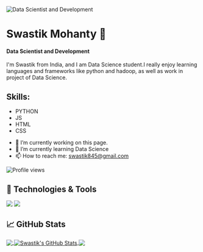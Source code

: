 ![Data Scientist and Development](https://media-exp3.licdn.com/dms/image/C4E16AQFYhWV2MAPP6w/profile-displaybackgroundimage-shrink_350_1400/0/1620312120467?e=1628121600&v=beta&t=8px3uQKgtNdtY0pjCFG6ksBLgMpx572iz9_FelTB7OU)

# Swastik Mohanty 👋
#### Data Scientist and Development
I'm Swastik from India, and I am Data Science student.I really enjoy learning languages and frameworks like python and hadoop, as well as work in project of Data Science.

## Skills: 
* PYTHON 
* JS 
* HTML 
* CSS

- 🔭 I’m currently working on this page. 
- 🌱 I’m currently learning Data Science 
- 📫 How to reach me: swastik845@gmail.com 

![Profile views](https://gpvc.arturio.dev/developedbysm)  

## 🔧 Technologies & Tools

![](https://img.shields.io/badge/Code-Python-informational?style=flat&logo=python&logoColor=white&color=2bbc8a)
![](https://img.shields.io/badge/Code-JavaScript-informational?style=flat&logo=javascript&logoColor=white&color=2bbc8a)

## &#x1f4c8; GitHub Stats

<a href="https://github.com/developedbysm/developedbysm">
  <img align="center" src="https://github-readme-stats.vercel.app/api/top-langs/?username=developedbysm&layout=compact,tex&title_color=ffffff&text_color=c9cacc&icon_color=2bbc8a&bg_color=1d1f21" />
</a>

<a href="https://github.com/developedbysm/developedbysm">
  <img align="center" src="https://github-readme-stats.vercel.app/api?username=developedbysm&show_icons=true&line_height=27&count_private=true&title_color=ffffff&text_color=c9cacc&icon_color=2bbc8a&bg_color=1d1f21" alt="Swastik's GitHub Stats" />
</a>

<a href="https://github.com/developedbysm/Credit-card-leads---Analytics-Vidhya---Jobathon-May-2021">
  <img align="center" src="https://github-readme-stats.vercel.app/api/pin/?username=developedbysm_color=ffffff&text_color=c9cacc&icon_color=2bbc8a&bg_color=1d1f21" />
</a>

<!-- links to social media icons -->

<!-- icons with padding -->

[1.1]: http://i.imgur.com/tXSoThF.png (twitter icon with padding)
[2.1]: http://i.imgur.com/0o48UoR.png (github icon with padding)

<!-- icons without padding -->

[1.2]: http://i.imgur.com/wWzX9uB.png (twitter icon without padding)
[2.2]: http://i.imgur.com/9I6NRUm.png (github icon without padding)
[3.2]: https://raw.githubusercontent.com/MartinHeinz/MartinHeinz/master/linkedin-3-16.png (LinkedIn icon without padding)


<!-- links to your social media accounts -->

[1]: https://twitter.com/Martin_Heinz_
[2]: https://github.com/MartinHeinz
[3]: https://www.linkedin.com/in/heinz-martin/


<!--
**developedbysm/developedbysm** is a ✨ _special_ ✨ repository because its `README.md` (this file) appears on your GitHub profile.

Here are some ideas to get you started:

- 🔭 I’m currently working on ...
- 🌱 I’m currently learning ...
- 👯 I’m looking to collaborate on ...
- 🤔 I’m looking for help with ...
- 💬 Ask me about ...
- 📫 How to reach me: ...
- 😄 Pronouns: ...
- ⚡ Fun fact: ...
-->
